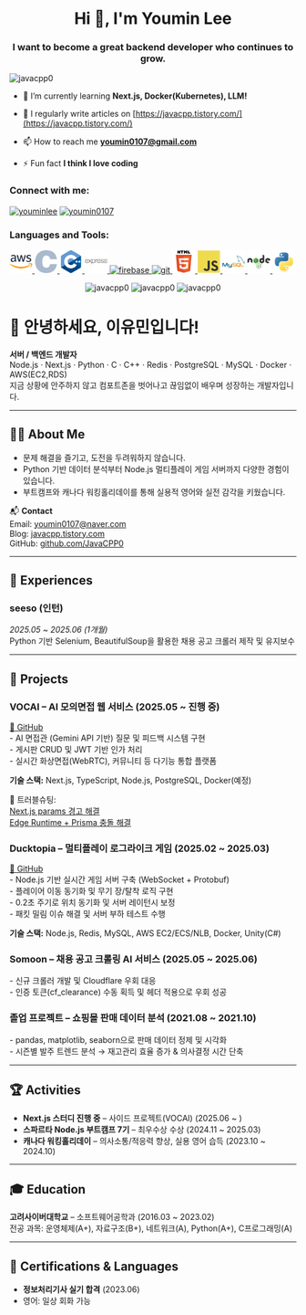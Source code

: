 <h1 align="center">Hi 👋, I'm Youmin Lee</h1>
<h3 align="center">I want to become a great backend developer who continues to grow.</h3>

<p align="left"> <img src="https://komarev.com/ghpvc/?username=javacpp0&label=Profile%20views&color=0e75b6&style=flat" alt="javacpp0" /> </p>

- 🌱 I’m currently learning **Next.js, Docker(Kubernetes), LLM!**

- 📝 I regularly write articles on [https://javacpp.tistory.com/](https://javacpp.tistory.com/)

- 📫 How to reach me **youmin0107@gmail.com**

- ⚡ Fun fact **I think I love coding**

<h3 align="left">Connect with me:</h3>
<p align="left">
<a href="https://www.linkedin.com/in/youmin-lee-6bb372296/" target="blank"><img align="center" src="https://raw.githubusercontent.com/rahuldkjain/github-profile-readme-generator/master/src/images/icons/Social/linked-in-alt.svg" alt="youminlee" height="30" width="40" /></a>
<a href="https://instagram.com/youmin0107" target="blank"><img align="center" src="https://raw.githubusercontent.com/rahuldkjain/github-profile-readme-generator/master/src/images/icons/Social/instagram.svg" alt="youmin0107" height="30" width="40" /></a>
</p>

<h3 align="left">Languages and Tools:</h3>
<p align="left"> <a href="https://aws.amazon.com" target="_blank" rel="noreferrer"> <img src="https://raw.githubusercontent.com/devicons/devicon/master/icons/amazonwebservices/amazonwebservices-original-wordmark.svg" alt="aws" width="40" height="40"/> </a> <a href="https://www.cprogramming.com/" target="_blank" rel="noreferrer"> <img src="https://raw.githubusercontent.com/devicons/devicon/master/icons/c/c-original.svg" alt="c" width="40" height="40"/> </a> <a href="https://www.w3schools.com/cpp/" target="_blank" rel="noreferrer"> <img src="https://raw.githubusercontent.com/devicons/devicon/master/icons/cplusplus/cplusplus-original.svg" alt="cplusplus" width="40" height="40"/> </a> <a href="https://expressjs.com" target="_blank" rel="noreferrer"> <img src="https://raw.githubusercontent.com/devicons/devicon/master/icons/express/express-original-wordmark.svg" alt="express" width="40" height="40"/> </a> <a href="https://firebase.google.com/" target="_blank" rel="noreferrer"> <img src="https://www.vectorlogo.zone/logos/firebase/firebase-icon.svg" alt="firebase" width="40" height="40"/> </a> <a href="https://git-scm.com/" target="_blank" rel="noreferrer"> <img src="https://www.vectorlogo.zone/logos/git-scm/git-scm-icon.svg" alt="git" width="40" height="40"/> </a> <a href="https://www.w3.org/html/" target="_blank" rel="noreferrer"> <img src="https://raw.githubusercontent.com/devicons/devicon/master/icons/html5/html5-original-wordmark.svg" alt="html5" width="40" height="40"/> </a> <a href="https://developer.mozilla.org/en-US/docs/Web/JavaScript" target="_blank" rel="noreferrer"> <img src="https://raw.githubusercontent.com/devicons/devicon/master/icons/javascript/javascript-original.svg" alt="javascript" width="40" height="40"/> </a> <a href="https://www.mysql.com/" target="_blank" rel="noreferrer"> <img src="https://raw.githubusercontent.com/devicons/devicon/master/icons/mysql/mysql-original-wordmark.svg" alt="mysql" width="40" height="40"/> </a> <a href="https://nodejs.org" target="_blank" rel="noreferrer"> <img src="https://raw.githubusercontent.com/devicons/devicon/master/icons/nodejs/nodejs-original-wordmark.svg" alt="nodejs" width="40" height="40"/> </a> <a href="https://www.python.org" target="_blank" rel="noreferrer"> <img src="https://raw.githubusercontent.com/devicons/devicon/master/icons/python/python-original.svg" alt="python" width="40" height="40"/> </a> </p>


<p align="center">
<img height="50%" width="auto" src="https://github-readme-stats.vercel.app/api/top-langs?username=javacpp0&show_icons=true&count_private=true&theme=darcula&hide_border=true&hide=issues,contribs&bg_color=00000000" alt="javacpp0" />
<img height="50%" width="auto" src="https://github-readme-stats.vercel.app/api?username=javacpp0&show_icons=true&locale=en&layout=compact&hide_border=true&theme=darcula&bg_color=00000000&langs_count=6&hide=jupyter%20notebook,tex,css,php&exclude_repo=Pacman-AI" alt="javacpp0" />
<img height="50%" width="auto" src="https://github-readme-streak-stats.herokuapp.com/?user=javacpp0&theme=darcula&hide_border=true&background=FFFFFF00" alt="javacpp0" />

</p>

<h1>👋 안녕하세요, 이유민입니다!</h1>
<p><strong>서버 / 백엔드 개발자</strong><br>
Node.js · Next.js · Python · C · C++ · Redis · PostgreSQL · MySQL · Docker · AWS(EC2,RDS)<br>
지금 상황에 안주하지 않고 컴포트존을 벗어나고 끊임없이 배우며 성장하는 개발자입니다.</p>

<hr>

<h2>🧑‍💻 About Me</h2>
<ul>
  <li>문제 해결을 즐기고, 도전을 두려워하지 않습니다.</li>
  <li>Python 기반 데이터 분석부터 Node.js 멀티플레이 게임 서버까지 다양한 경험이 있습니다.</li>
  <li>부트캠프와 캐나다 워킹홀리데이를 통해 실용적 영어와 실전 감각을 키웠습니다.</li>
</ul>
<p>
📬 <strong>Contact</strong><br>
Email: <a href="mailto:youmin0107@naver.com">youmin0107@naver.com</a><br>
Blog: <a href="https://javacpp.tistory.com" target="_blank">javacpp.tistory.com</a><br>
GitHub: <a href="https://github.com/JavaCPP0" target="_blank">github.com/JavaCPP0</a>
</p>

<hr>

<h2>💼 Experiences</h2>
<h3>seeso (인턴)</h3>
<p><em>2025.05 ~ 2025.06 (1개월)</em><br>
Python 기반 Selenium, BeautifulSoup을 활용한 채용 공고 크롤러 제작 및 유지보수</p>

<hr>

<h2>🧪 Projects</h2>

<h3>VOCAI – AI 모의면접 웹 서비스 (2025.05 ~ 진행 중)</h3>
<p>
<a href="https://github.com/team-VOCAI/vocai-app/tree/dev" target="_blank">🔗 GitHub</a><br>
- AI 면접관 (Gemini API 기반) 질문 및 피드백 시스템 구현<br>
- 게시판 CRUD 및 JWT 기반 인가 처리<br>
- 실시간 화상면접(WebRTC), 커뮤니티 등 다기능 통합 플랫폼
</p>
<p><strong>기술 스택:</strong> Next.js, TypeScript, Node.js, PostgreSQL, Docker(예정)</p>
<p>
📌 트러블슈팅:<br>
<a href="https://javacpp.tistory.com/151" target="_blank">Next.js params 경고 해결</a><br>
<a href="https://javacpp.tistory.com/155" target="_blank">Edge Runtime + Prisma 충돌 해결</a>
</p>

<h3>Ducktopia – 멀티플레이 로그라이크 게임 (2025.02 ~ 2025.03)</h3>
<p>
<a href="https://github.com/kms5064/DUCKTOPIA" target="_blank">🔗 GitHub</a><br>
- Node.js 기반 실시간 게임 서버 구축 (WebSocket + Protobuf)<br>
- 플레이어 이동 동기화 및 무기 장/탈착 로직 구현<br>
- 0.2초 주기로 위치 동기화 및 서버 레이턴시 보정<br>
- 패킷 밀림 이슈 해결 및 서버 부하 테스트 수행
</p>
<p><strong>기술 스택:</strong> Node.js, Redis, MySQL, AWS EC2/ECS/NLB, Docker, Unity(C#)</p>

<h3>Somoon – 채용 공고 크롤링 AI 서비스 (2025.05 ~ 2025.06)</h3>
<p>- 신규 크롤러 개발 및 Cloudflare 우회 대응<br>
- 인증 토큰(cf_clearance) 수동 획득 및 헤더 적용으로 우회 성공</p>

<h3>졸업 프로젝트 – 쇼핑몰 판매 데이터 분석 (2021.08 ~ 2021.10)</h3>
<p>
- pandas, matplotlib, seaborn으로 판매 데이터 정제 및 시각화<br>
- 시즌별 발주 트렌드 분석 → 재고관리 효율 증가 & 의사결정 시간 단축
</p>

<hr>

<h2>🏆 Activities</h2>
<ul>
  <li><strong>Next.js 스터디 진행 중</strong> – 사이드 프로젝트(VOCAI) (2025.06 ~ )</li>
  <li><strong>스파르타 Node.js 부트캠프 7기</strong> – 최우수상 수상 (2024.11 ~ 2025.03)</li>
  <li><strong>캐나다 워킹홀리데이</strong> – 의사소통/적응력 향상, 실용 영어 습득 (2023.10 ~ 2024.10)</li>
</ul>

<hr>

<h2>🎓 Education</h2>
<p><strong>고려사이버대학교</strong> – 소프트웨어공학과 (2016.03 ~ 2023.02)<br>
전공 과목: 운영체제(A+), 자료구조(B+), 네트워크(A), Python(A+), C프로그래밍(A)
</p>

<hr>

<h2>📜 Certifications & Languages</h2>
<ul>
  <li><strong>정보처리기사 실기 합격</strong> (2023.06)</li>
  <li>영어: 일상 회화 가능</li>
</ul>

